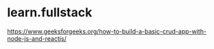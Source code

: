 # learn.fullstack
https://www.geeksforgeeks.org/how-to-build-a-basic-crud-app-with-node-js-and-reactjs/